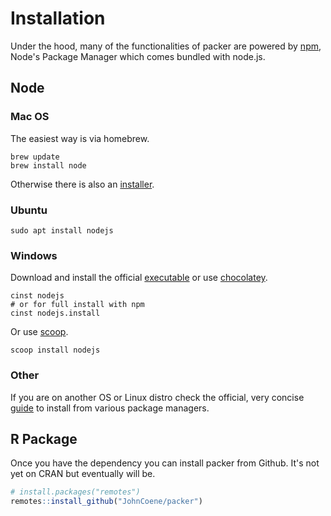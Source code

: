 # Installation

Under the hood, many of the functionalities of packer are powered by [npm](https://www.npmjs.com/), Node's Package Manager which comes bundled with node.js.

## Node

### Mac OS

The easiest way is via homebrew.

```
brew update
brew install node
```

Otherwise there is also an [installer](https://nodejs.org/en/download/).

### Ubuntu

```
sudo apt install nodejs
```

### Windows

Download and install the official [executable](https://nodejs.org/en/download/) or use [chocolatey](https://chocolatey.org/).

```
cinst nodejs
# or for full install with npm
cinst nodejs.install
```

Or use [scoop](https://scoop.sh/).

```
scoop install nodejs
```

### Other

If you are on another OS or Linux distro check the official, very concise [guide](https://nodejs.org/en/download/package-manager/) to install from various package managers.

## R Package

Once you have the dependency you can install packer from Github. It's not yet on CRAN but eventually will be.

```r
# install.packages("remotes")
remotes::install_github("JohnCoene/packer")
```
